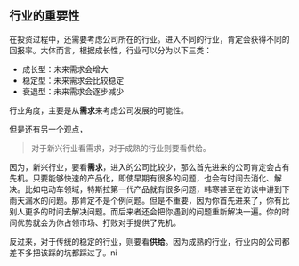 ##  行业的重要性      

在投资过程中，还需要考虑公司所在的行业。进入不同的行业，肯定会获得不同的回报率。大体而言，根据成长性，行业可以分为以下三类：  

* 成长型：未来需求会增大
* 稳定型：未来需求会比较稳定  
* 衰退型：未来需求会逐步减少  

行业角度，主要是从**需求**来考虑公司发展的可能性。  

但是还有另一个观点，  

> 对于新兴行业看需求，对于成熟的行业则要看供给。

因为，新兴行业，要看**需求**，进入的公司比较少，那么首先进来的公司肯定会占有先机。只要能够快速的产品化，即使早期有很多的问题，也会有时间去消化、解决。比如电动车领域，特斯拉第一代产品就有很多问题，韩寒甚至在访谈中讲到下雨天漏水的问题。那肯定不是个例问题。但是不重要，因为你首先进来了，你有比别人更多的时间去解决问题。而后来者还会把你遇到的问题重新解决一遍。你的时间优势就会为你占领市场、打败对手提供了先机。  

反过来，对于传统的稳定的行业，则要看**供给**。因为成熟的行业，行业内的公司都差不多把该踩的坑都踩过了。ni


